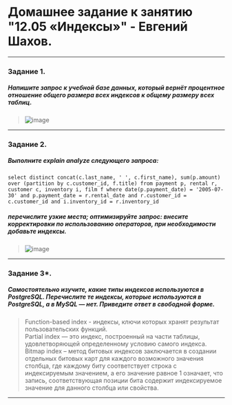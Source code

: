 # Домашнее задание к занятию "12.05 «Индексы»" - Евгений Шахов.
---
### Задание 1.
##### Напишите запрос к учебной базе данных, который вернёт процентное отношение общего размера всех индексов к общему размеру всех таблиц.
> ![image](https://github.com/126W/hw12.05/assets/122415129/c462a7d8-b8dc-44a1-b467-47bbc948ebd0)

---
### Задание 2.
##### Выполните explain analyze следующего запроса:
`select distinct concat(c.last_name, ' ', c.first_name), sum(p.amount) over (partition by c.customer_id, f.title)
from payment p, rental r, customer c, inventory i, film f
where date(p.payment_date) = '2005-07-30' and p.payment_date = r.rental_date and r.customer_id = c.customer_id and i.inventory_id = r.inventory_id`
##### перечислите узкие места; оптимизируйте запрос: внесите корректировки по использованию операторов, при необходимости добавьте индексы.
> ![image](https://github.com/126W/hw12.05/assets/122415129/16d6022f-3e4a-4764-9fa7-a7e8a1e0dad3)

---
### Задание 3*. 
##### Самостоятельно изучите, какие типы индексов используются в PostgreSQL. Перечислите те индексы, которые используются в PostgreSQL, а в MySQL — нет. Приведите ответ в свободной форме.
> Function-based index - индексы, ключи которых хранят результат пользовательских функций.   
> Partial index — это индекс, построенный на части таблицы, удовлетворяющей определенному условию самого индекса.   
> Bitmap index – метод битовых индексов заключается в создании отдельных битовых карт для каждого возможного значения столбца, где каждому биту соответствует строка с индексируемым значением, а его значение равное 1 означает, что запись, соответствующая позиции бита содержит индексируемое значение для данного столбца или свойства.
---

